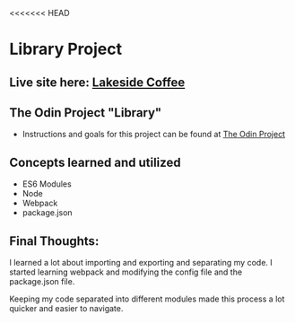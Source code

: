 <<<<<<< HEAD
# Library Project
## Live site here: [Lakeside Coffee](https://andrew-hinson.github.io/Restaurant-Project/)
## The Odin Project "Library"
* Instructions and goals for this project can be found at [The Odin Project](https://www.theodinproject.com/lessons/library)

## Concepts learned and utilized
* ES6 Modules
* Node
* Webpack
* package.json

## Final Thoughts:

I learned a lot about importing and exporting and separating my code. I started learning webpack and modifying the config file and the package.json file.

Keeping my code separated into different modules made this process a lot quicker and easier to navigate.
